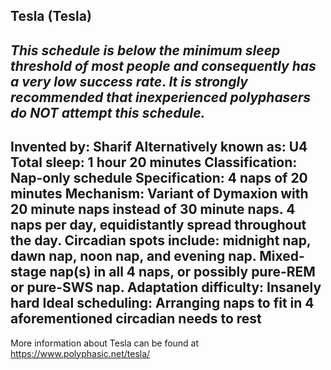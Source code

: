 Tesla (Tesla)
-----------------------------------------------
*This schedule is* ***below the minimum sleep threshold of most people*** *and consequently has a* ***very low success rate***. *It is* ***strongly recommended*** *that inexperienced polyphasers do* ***NOT*** *attempt this schedule.*
-----------------------------------------------
**Invented by**: Sharif
**Alternatively known as**: U4
**Total sleep**: 1 hour 20 minutes
**Classification**: Nap-only schedule
**Specification**: 4 naps of 20 minutes
**Mechanism**: Variant of Dymaxion with 20 minute naps instead of 30 minute naps. 4 naps per day, equidistantly spread throughout the day. Circadian spots include: midnight nap, dawn nap, noon nap, and evening nap. Mixed-stage nap(s) in all 4 naps, or possibly pure-REM or pure-SWS nap.
**Adaptation difficulty**: Insanely hard
**Ideal scheduling**: Arranging naps to fit in 4 aforementioned circadian needs to rest
-----------------------------------------------
More information about Tesla can be found at <https://www.polyphasic.net/tesla/>
